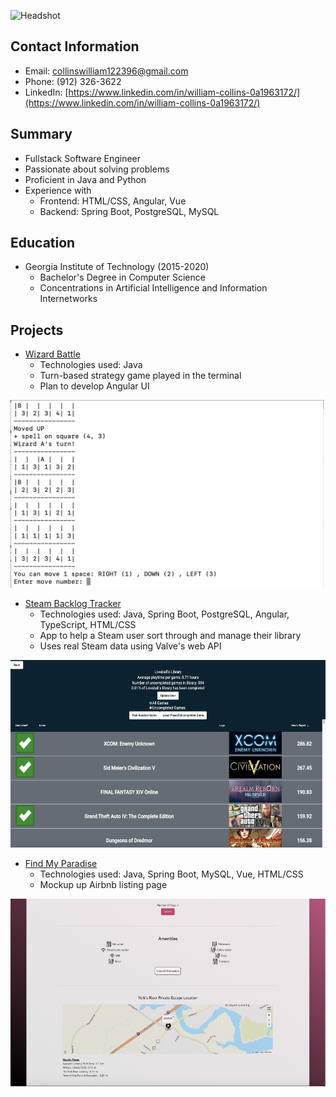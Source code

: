 <link rel="stylesheet" type="text/css" media="all" href="./style.css" />

![Headshot](https://intranet1.wpengine.com/wp-content/uploads/2021/01/William-Collins-Headshot.png)

## Contact Information
* Email: collinswilliam122396@gmail.com
* Phone: (912) 326-3622
* LinkedIn: [https://www.linkedin.com/in/william-collins-0a1963172/](https://www.linkedin.com/in/william-collins-0a1963172/)

## Summary
* Fullstack Software Engineer
* Passionate about solving problems
* Proficient in Java and Python
* Experience with
	* Frontend: HTML/CSS, Angular, Vue
	* Backend: Spring Boot, PostgreSQL, MySQL

## Education
* Georgia Institute of Technology (2015-2020)
	* Bachelor's Degree in Computer Science
	* Concentrations in Artificial Intelligence and Information Internetworks

## Projects
* [Wizard Battle](https://github.com/wcollins37/WizardBattle)
	* Technologies used: Java
	* Turn-based strategy game played in the terminal
	* Plan to develop Angular UI

<img src="Assets/wizard.png" height="300px">

* [Steam Backlog Tracker](https://github.com/wcollins37/steam-backlog-tracker)
	* Technologies used: Java, Spring Boot, PostgreSQL, Angular, TypeScript, HTML/CSS
	* App to help a Steam user sort through and manage their library
	* Uses real Steam data using Valve's web API

<img src="Assets/backlog.png" height="300px">

* [Find My Paradise](https://github.com/Smelser-Squad/FindMyParadise)
	* Technologies used: Java, Spring Boot, MySQL, Vue, HTML/CSS
	* Mockup up Airbnb listing page

<img src="Assets/paradise.png" height="300px">
